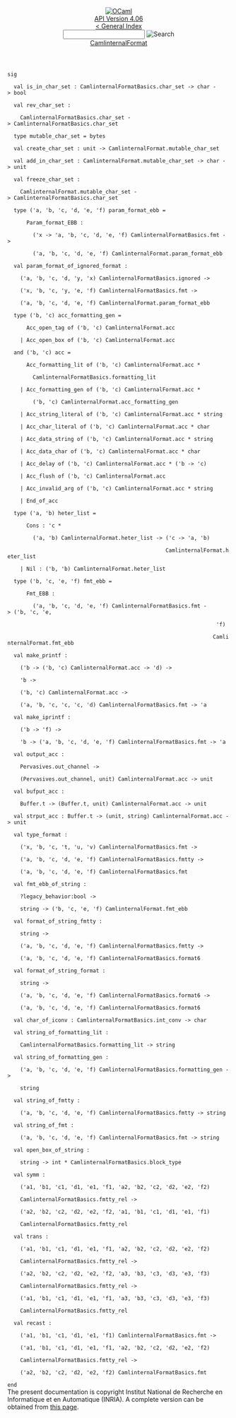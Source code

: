 <!-- ((! set title API !)) ((! set documentation !)) ((! set api !)) ((! set nobreadcrumb !)) -->
<div class="api"><header><nav class="toc brand"><a class="brand" href="https://ocaml.org/"><img src="colour-logo-gray.svg" class="svg" alt="OCaml"></a></nav><nav class="toc"><div class="toc_version"><a href="/docs" id="version-select">API Version 4.06</a></div><a href="index.html">&lt; General Index</a><div class="api_search"><input type="text" name="apisearch" id="api_search" oninput="mySearch(false);" onkeypress="this.oninput();" onclick="this.oninput();" onpaste="this.oninput();">
<img src="search_icon.svg" alt="Search" class="svg" onclick="mySearch(false)"></div>
<div id="search_results"></div><div class="toc_title"><a href="CamlinternalFormat.html">CamlinternalFormat</a></div><ul></ul></nav></header>
<code class="code"><span class="keyword">sig</span><br>
&nbsp;&nbsp;<span class="keyword">val</span>&nbsp;is_in_char_set&nbsp;:&nbsp;<span class="constructor">CamlinternalFormatBasics</span>.char_set&nbsp;<span class="keywordsign">-&gt;</span>&nbsp;char&nbsp;<span class="keywordsign">-&gt;</span>&nbsp;bool<br>
&nbsp;&nbsp;<span class="keyword">val</span>&nbsp;rev_char_set&nbsp;:<br>
&nbsp;&nbsp;&nbsp;&nbsp;<span class="constructor">CamlinternalFormatBasics</span>.char_set&nbsp;<span class="keywordsign">-&gt;</span>&nbsp;<span class="constructor">CamlinternalFormatBasics</span>.char_set<br>
&nbsp;&nbsp;<span class="keyword">type</span>&nbsp;mutable_char_set&nbsp;=&nbsp;bytes<br>
&nbsp;&nbsp;<span class="keyword">val</span>&nbsp;create_char_set&nbsp;:&nbsp;unit&nbsp;<span class="keywordsign">-&gt;</span>&nbsp;<span class="constructor">CamlinternalFormat</span>.mutable_char_set<br>
&nbsp;&nbsp;<span class="keyword">val</span>&nbsp;add_in_char_set&nbsp;:&nbsp;<span class="constructor">CamlinternalFormat</span>.mutable_char_set&nbsp;<span class="keywordsign">-&gt;</span>&nbsp;char&nbsp;<span class="keywordsign">-&gt;</span>&nbsp;unit<br>
&nbsp;&nbsp;<span class="keyword">val</span>&nbsp;freeze_char_set&nbsp;:<br>
&nbsp;&nbsp;&nbsp;&nbsp;<span class="constructor">CamlinternalFormat</span>.mutable_char_set&nbsp;<span class="keywordsign">-&gt;</span>&nbsp;<span class="constructor">CamlinternalFormatBasics</span>.char_set<br>
&nbsp;&nbsp;<span class="keyword">type</span>&nbsp;(<span class="keywordsign">'</span>a,&nbsp;<span class="keywordsign">'</span>b,&nbsp;<span class="keywordsign">'</span>c,&nbsp;<span class="keywordsign">'</span>d,&nbsp;<span class="keywordsign">'</span>e,&nbsp;<span class="keywordsign">'</span>f)&nbsp;param_format_ebb&nbsp;=<br>
&nbsp;&nbsp;&nbsp;&nbsp;&nbsp;&nbsp;<span class="constructor">Param_format_EBB</span>&nbsp;:<br>
&nbsp;&nbsp;&nbsp;&nbsp;&nbsp;&nbsp;&nbsp;&nbsp;(<span class="keywordsign">'</span>x&nbsp;<span class="keywordsign">-&gt;</span>&nbsp;<span class="keywordsign">'</span>a,&nbsp;<span class="keywordsign">'</span>b,&nbsp;<span class="keywordsign">'</span>c,&nbsp;<span class="keywordsign">'</span>d,&nbsp;<span class="keywordsign">'</span>e,&nbsp;<span class="keywordsign">'</span>f)&nbsp;<span class="constructor">CamlinternalFormatBasics</span>.fmt&nbsp;<span class="keywordsign">-&gt;</span>&nbsp;<br>
&nbsp;&nbsp;&nbsp;&nbsp;&nbsp;&nbsp;&nbsp;&nbsp;(<span class="keywordsign">'</span>a,&nbsp;<span class="keywordsign">'</span>b,&nbsp;<span class="keywordsign">'</span>c,&nbsp;<span class="keywordsign">'</span>d,&nbsp;<span class="keywordsign">'</span>e,&nbsp;<span class="keywordsign">'</span>f)&nbsp;<span class="constructor">CamlinternalFormat</span>.param_format_ebb<br>
&nbsp;&nbsp;<span class="keyword">val</span>&nbsp;param_format_of_ignored_format&nbsp;:<br>
&nbsp;&nbsp;&nbsp;&nbsp;(<span class="keywordsign">'</span>a,&nbsp;<span class="keywordsign">'</span>b,&nbsp;<span class="keywordsign">'</span>c,&nbsp;<span class="keywordsign">'</span>d,&nbsp;<span class="keywordsign">'</span>y,&nbsp;<span class="keywordsign">'</span>x)&nbsp;<span class="constructor">CamlinternalFormatBasics</span>.ignored&nbsp;<span class="keywordsign">-&gt;</span><br>
&nbsp;&nbsp;&nbsp;&nbsp;(<span class="keywordsign">'</span>x,&nbsp;<span class="keywordsign">'</span>b,&nbsp;<span class="keywordsign">'</span>c,&nbsp;<span class="keywordsign">'</span>y,&nbsp;<span class="keywordsign">'</span>e,&nbsp;<span class="keywordsign">'</span>f)&nbsp;<span class="constructor">CamlinternalFormatBasics</span>.fmt&nbsp;<span class="keywordsign">-&gt;</span><br>
&nbsp;&nbsp;&nbsp;&nbsp;(<span class="keywordsign">'</span>a,&nbsp;<span class="keywordsign">'</span>b,&nbsp;<span class="keywordsign">'</span>c,&nbsp;<span class="keywordsign">'</span>d,&nbsp;<span class="keywordsign">'</span>e,&nbsp;<span class="keywordsign">'</span>f)&nbsp;<span class="constructor">CamlinternalFormat</span>.param_format_ebb<br>
&nbsp;&nbsp;<span class="keyword">type</span>&nbsp;(<span class="keywordsign">'</span>b,&nbsp;<span class="keywordsign">'</span>c)&nbsp;acc_formatting_gen&nbsp;=<br>
&nbsp;&nbsp;&nbsp;&nbsp;&nbsp;&nbsp;<span class="constructor">Acc_open_tag</span>&nbsp;<span class="keyword">of</span>&nbsp;(<span class="keywordsign">'</span>b,&nbsp;<span class="keywordsign">'</span>c)&nbsp;<span class="constructor">CamlinternalFormat</span>.acc<br>
&nbsp;&nbsp;&nbsp;&nbsp;<span class="keywordsign">|</span>&nbsp;<span class="constructor">Acc_open_box</span>&nbsp;<span class="keyword">of</span>&nbsp;(<span class="keywordsign">'</span>b,&nbsp;<span class="keywordsign">'</span>c)&nbsp;<span class="constructor">CamlinternalFormat</span>.acc<br>
&nbsp;&nbsp;<span class="keyword">and</span>&nbsp;(<span class="keywordsign">'</span>b,&nbsp;<span class="keywordsign">'</span>c)&nbsp;acc&nbsp;=<br>
&nbsp;&nbsp;&nbsp;&nbsp;&nbsp;&nbsp;<span class="constructor">Acc_formatting_lit</span>&nbsp;<span class="keyword">of</span>&nbsp;(<span class="keywordsign">'</span>b,&nbsp;<span class="keywordsign">'</span>c)&nbsp;<span class="constructor">CamlinternalFormat</span>.acc&nbsp;*<br>
&nbsp;&nbsp;&nbsp;&nbsp;&nbsp;&nbsp;&nbsp;&nbsp;<span class="constructor">CamlinternalFormatBasics</span>.formatting_lit<br>
&nbsp;&nbsp;&nbsp;&nbsp;<span class="keywordsign">|</span>&nbsp;<span class="constructor">Acc_formatting_gen</span>&nbsp;<span class="keyword">of</span>&nbsp;(<span class="keywordsign">'</span>b,&nbsp;<span class="keywordsign">'</span>c)&nbsp;<span class="constructor">CamlinternalFormat</span>.acc&nbsp;*<br>
&nbsp;&nbsp;&nbsp;&nbsp;&nbsp;&nbsp;&nbsp;&nbsp;(<span class="keywordsign">'</span>b,&nbsp;<span class="keywordsign">'</span>c)&nbsp;<span class="constructor">CamlinternalFormat</span>.acc_formatting_gen<br>
&nbsp;&nbsp;&nbsp;&nbsp;<span class="keywordsign">|</span>&nbsp;<span class="constructor">Acc_string_literal</span>&nbsp;<span class="keyword">of</span>&nbsp;(<span class="keywordsign">'</span>b,&nbsp;<span class="keywordsign">'</span>c)&nbsp;<span class="constructor">CamlinternalFormat</span>.acc&nbsp;*&nbsp;string<br>
&nbsp;&nbsp;&nbsp;&nbsp;<span class="keywordsign">|</span>&nbsp;<span class="constructor">Acc_char_literal</span>&nbsp;<span class="keyword">of</span>&nbsp;(<span class="keywordsign">'</span>b,&nbsp;<span class="keywordsign">'</span>c)&nbsp;<span class="constructor">CamlinternalFormat</span>.acc&nbsp;*&nbsp;char<br>
&nbsp;&nbsp;&nbsp;&nbsp;<span class="keywordsign">|</span>&nbsp;<span class="constructor">Acc_data_string</span>&nbsp;<span class="keyword">of</span>&nbsp;(<span class="keywordsign">'</span>b,&nbsp;<span class="keywordsign">'</span>c)&nbsp;<span class="constructor">CamlinternalFormat</span>.acc&nbsp;*&nbsp;string<br>
&nbsp;&nbsp;&nbsp;&nbsp;<span class="keywordsign">|</span>&nbsp;<span class="constructor">Acc_data_char</span>&nbsp;<span class="keyword">of</span>&nbsp;(<span class="keywordsign">'</span>b,&nbsp;<span class="keywordsign">'</span>c)&nbsp;<span class="constructor">CamlinternalFormat</span>.acc&nbsp;*&nbsp;char<br>
&nbsp;&nbsp;&nbsp;&nbsp;<span class="keywordsign">|</span>&nbsp;<span class="constructor">Acc_delay</span>&nbsp;<span class="keyword">of</span>&nbsp;(<span class="keywordsign">'</span>b,&nbsp;<span class="keywordsign">'</span>c)&nbsp;<span class="constructor">CamlinternalFormat</span>.acc&nbsp;*&nbsp;(<span class="keywordsign">'</span>b&nbsp;<span class="keywordsign">-&gt;</span>&nbsp;<span class="keywordsign">'</span>c)<br>
&nbsp;&nbsp;&nbsp;&nbsp;<span class="keywordsign">|</span>&nbsp;<span class="constructor">Acc_flush</span>&nbsp;<span class="keyword">of</span>&nbsp;(<span class="keywordsign">'</span>b,&nbsp;<span class="keywordsign">'</span>c)&nbsp;<span class="constructor">CamlinternalFormat</span>.acc<br>
&nbsp;&nbsp;&nbsp;&nbsp;<span class="keywordsign">|</span>&nbsp;<span class="constructor">Acc_invalid_arg</span>&nbsp;<span class="keyword">of</span>&nbsp;(<span class="keywordsign">'</span>b,&nbsp;<span class="keywordsign">'</span>c)&nbsp;<span class="constructor">CamlinternalFormat</span>.acc&nbsp;*&nbsp;string<br>
&nbsp;&nbsp;&nbsp;&nbsp;<span class="keywordsign">|</span>&nbsp;<span class="constructor">End_of_acc</span><br>
&nbsp;&nbsp;<span class="keyword">type</span>&nbsp;(<span class="keywordsign">'</span>a,&nbsp;<span class="keywordsign">'</span>b)&nbsp;heter_list&nbsp;=<br>
&nbsp;&nbsp;&nbsp;&nbsp;&nbsp;&nbsp;<span class="constructor">Cons</span>&nbsp;:&nbsp;<span class="keywordsign">'</span>c&nbsp;*<br>
&nbsp;&nbsp;&nbsp;&nbsp;&nbsp;&nbsp;&nbsp;&nbsp;(<span class="keywordsign">'</span>a,&nbsp;<span class="keywordsign">'</span>b)&nbsp;<span class="constructor">CamlinternalFormat</span>.heter_list&nbsp;<span class="keywordsign">-&gt;</span>&nbsp;(<span class="keywordsign">'</span>c&nbsp;<span class="keywordsign">-&gt;</span>&nbsp;<span class="keywordsign">'</span>a,&nbsp;<span class="keywordsign">'</span>b)<br>
&nbsp;&nbsp;&nbsp;&nbsp;&nbsp;&nbsp;&nbsp;&nbsp;&nbsp;&nbsp;&nbsp;&nbsp;&nbsp;&nbsp;&nbsp;&nbsp;&nbsp;&nbsp;&nbsp;&nbsp;&nbsp;&nbsp;&nbsp;&nbsp;&nbsp;&nbsp;&nbsp;&nbsp;&nbsp;&nbsp;&nbsp;&nbsp;&nbsp;&nbsp;&nbsp;&nbsp;&nbsp;&nbsp;&nbsp;&nbsp;&nbsp;&nbsp;&nbsp;&nbsp;&nbsp;&nbsp;&nbsp;&nbsp;&nbsp;&nbsp;<span class="constructor">CamlinternalFormat</span>.heter_list<br>
&nbsp;&nbsp;&nbsp;&nbsp;<span class="keywordsign">|</span>&nbsp;<span class="constructor">Nil</span>&nbsp;:&nbsp;(<span class="keywordsign">'</span>b,&nbsp;<span class="keywordsign">'</span>b)&nbsp;<span class="constructor">CamlinternalFormat</span>.heter_list<br>
&nbsp;&nbsp;<span class="keyword">type</span>&nbsp;(<span class="keywordsign">'</span>b,&nbsp;<span class="keywordsign">'</span>c,&nbsp;<span class="keywordsign">'</span>e,&nbsp;<span class="keywordsign">'</span>f)&nbsp;fmt_ebb&nbsp;=<br>
&nbsp;&nbsp;&nbsp;&nbsp;&nbsp;&nbsp;<span class="constructor">Fmt_EBB</span>&nbsp;:<br>
&nbsp;&nbsp;&nbsp;&nbsp;&nbsp;&nbsp;&nbsp;&nbsp;(<span class="keywordsign">'</span>a,&nbsp;<span class="keywordsign">'</span>b,&nbsp;<span class="keywordsign">'</span>c,&nbsp;<span class="keywordsign">'</span>d,&nbsp;<span class="keywordsign">'</span>e,&nbsp;<span class="keywordsign">'</span>f)&nbsp;<span class="constructor">CamlinternalFormatBasics</span>.fmt&nbsp;<span class="keywordsign">-&gt;</span>&nbsp;(<span class="keywordsign">'</span>b,&nbsp;<span class="keywordsign">'</span>c,&nbsp;<span class="keywordsign">'</span>e,<br>
&nbsp;&nbsp;&nbsp;&nbsp;&nbsp;&nbsp;&nbsp;&nbsp;&nbsp;&nbsp;&nbsp;&nbsp;&nbsp;&nbsp;&nbsp;&nbsp;&nbsp;&nbsp;&nbsp;&nbsp;&nbsp;&nbsp;&nbsp;&nbsp;&nbsp;&nbsp;&nbsp;&nbsp;&nbsp;&nbsp;&nbsp;&nbsp;&nbsp;&nbsp;&nbsp;&nbsp;&nbsp;&nbsp;&nbsp;&nbsp;&nbsp;&nbsp;&nbsp;&nbsp;&nbsp;&nbsp;&nbsp;&nbsp;&nbsp;&nbsp;&nbsp;&nbsp;&nbsp;&nbsp;&nbsp;&nbsp;&nbsp;&nbsp;&nbsp;&nbsp;&nbsp;&nbsp;&nbsp;&nbsp;&nbsp;&nbsp;<span class="keywordsign">'</span>f)<br>
&nbsp;&nbsp;&nbsp;&nbsp;&nbsp;&nbsp;&nbsp;&nbsp;&nbsp;&nbsp;&nbsp;&nbsp;&nbsp;&nbsp;&nbsp;&nbsp;&nbsp;&nbsp;&nbsp;&nbsp;&nbsp;&nbsp;&nbsp;&nbsp;&nbsp;&nbsp;&nbsp;&nbsp;&nbsp;&nbsp;&nbsp;&nbsp;&nbsp;&nbsp;&nbsp;&nbsp;&nbsp;&nbsp;&nbsp;&nbsp;&nbsp;&nbsp;&nbsp;&nbsp;&nbsp;&nbsp;&nbsp;&nbsp;&nbsp;&nbsp;&nbsp;&nbsp;&nbsp;&nbsp;&nbsp;&nbsp;&nbsp;&nbsp;&nbsp;&nbsp;&nbsp;&nbsp;&nbsp;&nbsp;&nbsp;<span class="constructor">CamlinternalFormat</span>.fmt_ebb<br>
&nbsp;&nbsp;<span class="keyword">val</span>&nbsp;make_printf&nbsp;:<br>
&nbsp;&nbsp;&nbsp;&nbsp;(<span class="keywordsign">'</span>b&nbsp;<span class="keywordsign">-&gt;</span>&nbsp;(<span class="keywordsign">'</span>b,&nbsp;<span class="keywordsign">'</span>c)&nbsp;<span class="constructor">CamlinternalFormat</span>.acc&nbsp;<span class="keywordsign">-&gt;</span>&nbsp;<span class="keywordsign">'</span>d)&nbsp;<span class="keywordsign">-&gt;</span><br>
&nbsp;&nbsp;&nbsp;&nbsp;<span class="keywordsign">'</span>b&nbsp;<span class="keywordsign">-&gt;</span><br>
&nbsp;&nbsp;&nbsp;&nbsp;(<span class="keywordsign">'</span>b,&nbsp;<span class="keywordsign">'</span>c)&nbsp;<span class="constructor">CamlinternalFormat</span>.acc&nbsp;<span class="keywordsign">-&gt;</span><br>
&nbsp;&nbsp;&nbsp;&nbsp;(<span class="keywordsign">'</span>a,&nbsp;<span class="keywordsign">'</span>b,&nbsp;<span class="keywordsign">'</span>c,&nbsp;<span class="keywordsign">'</span>c,&nbsp;<span class="keywordsign">'</span>c,&nbsp;<span class="keywordsign">'</span>d)&nbsp;<span class="constructor">CamlinternalFormatBasics</span>.fmt&nbsp;<span class="keywordsign">-&gt;</span>&nbsp;<span class="keywordsign">'</span>a<br>
&nbsp;&nbsp;<span class="keyword">val</span>&nbsp;make_iprintf&nbsp;:<br>
&nbsp;&nbsp;&nbsp;&nbsp;(<span class="keywordsign">'</span>b&nbsp;<span class="keywordsign">-&gt;</span>&nbsp;<span class="keywordsign">'</span>f)&nbsp;<span class="keywordsign">-&gt;</span><br>
&nbsp;&nbsp;&nbsp;&nbsp;<span class="keywordsign">'</span>b&nbsp;<span class="keywordsign">-&gt;</span>&nbsp;(<span class="keywordsign">'</span>a,&nbsp;<span class="keywordsign">'</span>b,&nbsp;<span class="keywordsign">'</span>c,&nbsp;<span class="keywordsign">'</span>d,&nbsp;<span class="keywordsign">'</span>e,&nbsp;<span class="keywordsign">'</span>f)&nbsp;<span class="constructor">CamlinternalFormatBasics</span>.fmt&nbsp;<span class="keywordsign">-&gt;</span>&nbsp;<span class="keywordsign">'</span>a<br>
&nbsp;&nbsp;<span class="keyword">val</span>&nbsp;output_acc&nbsp;:<br>
&nbsp;&nbsp;&nbsp;&nbsp;<span class="constructor">Pervasives</span>.out_channel&nbsp;<span class="keywordsign">-&gt;</span><br>
&nbsp;&nbsp;&nbsp;&nbsp;(<span class="constructor">Pervasives</span>.out_channel,&nbsp;unit)&nbsp;<span class="constructor">CamlinternalFormat</span>.acc&nbsp;<span class="keywordsign">-&gt;</span>&nbsp;unit<br>
&nbsp;&nbsp;<span class="keyword">val</span>&nbsp;bufput_acc&nbsp;:<br>
&nbsp;&nbsp;&nbsp;&nbsp;<span class="constructor">Buffer</span>.t&nbsp;<span class="keywordsign">-&gt;</span>&nbsp;(<span class="constructor">Buffer</span>.t,&nbsp;unit)&nbsp;<span class="constructor">CamlinternalFormat</span>.acc&nbsp;<span class="keywordsign">-&gt;</span>&nbsp;unit<br>
&nbsp;&nbsp;<span class="keyword">val</span>&nbsp;strput_acc&nbsp;:&nbsp;<span class="constructor">Buffer</span>.t&nbsp;<span class="keywordsign">-&gt;</span>&nbsp;(unit,&nbsp;string)&nbsp;<span class="constructor">CamlinternalFormat</span>.acc&nbsp;<span class="keywordsign">-&gt;</span>&nbsp;unit<br>
&nbsp;&nbsp;<span class="keyword">val</span>&nbsp;type_format&nbsp;:<br>
&nbsp;&nbsp;&nbsp;&nbsp;(<span class="keywordsign">'</span>x,&nbsp;<span class="keywordsign">'</span>b,&nbsp;<span class="keywordsign">'</span>c,&nbsp;<span class="keywordsign">'</span>t,&nbsp;<span class="keywordsign">'</span>u,&nbsp;<span class="keywordsign">'</span>v)&nbsp;<span class="constructor">CamlinternalFormatBasics</span>.fmt&nbsp;<span class="keywordsign">-&gt;</span><br>
&nbsp;&nbsp;&nbsp;&nbsp;(<span class="keywordsign">'</span>a,&nbsp;<span class="keywordsign">'</span>b,&nbsp;<span class="keywordsign">'</span>c,&nbsp;<span class="keywordsign">'</span>d,&nbsp;<span class="keywordsign">'</span>e,&nbsp;<span class="keywordsign">'</span>f)&nbsp;<span class="constructor">CamlinternalFormatBasics</span>.fmtty&nbsp;<span class="keywordsign">-&gt;</span><br>
&nbsp;&nbsp;&nbsp;&nbsp;(<span class="keywordsign">'</span>a,&nbsp;<span class="keywordsign">'</span>b,&nbsp;<span class="keywordsign">'</span>c,&nbsp;<span class="keywordsign">'</span>d,&nbsp;<span class="keywordsign">'</span>e,&nbsp;<span class="keywordsign">'</span>f)&nbsp;<span class="constructor">CamlinternalFormatBasics</span>.fmt<br>
&nbsp;&nbsp;<span class="keyword">val</span>&nbsp;fmt_ebb_of_string&nbsp;:<br>
&nbsp;&nbsp;&nbsp;&nbsp;?legacy_behavior:bool&nbsp;<span class="keywordsign">-&gt;</span><br>
&nbsp;&nbsp;&nbsp;&nbsp;string&nbsp;<span class="keywordsign">-&gt;</span>&nbsp;(<span class="keywordsign">'</span>b,&nbsp;<span class="keywordsign">'</span>c,&nbsp;<span class="keywordsign">'</span>e,&nbsp;<span class="keywordsign">'</span>f)&nbsp;<span class="constructor">CamlinternalFormat</span>.fmt_ebb<br>
&nbsp;&nbsp;<span class="keyword">val</span>&nbsp;format_of_string_fmtty&nbsp;:<br>
&nbsp;&nbsp;&nbsp;&nbsp;string&nbsp;<span class="keywordsign">-&gt;</span><br>
&nbsp;&nbsp;&nbsp;&nbsp;(<span class="keywordsign">'</span>a,&nbsp;<span class="keywordsign">'</span>b,&nbsp;<span class="keywordsign">'</span>c,&nbsp;<span class="keywordsign">'</span>d,&nbsp;<span class="keywordsign">'</span>e,&nbsp;<span class="keywordsign">'</span>f)&nbsp;<span class="constructor">CamlinternalFormatBasics</span>.fmtty&nbsp;<span class="keywordsign">-&gt;</span><br>
&nbsp;&nbsp;&nbsp;&nbsp;(<span class="keywordsign">'</span>a,&nbsp;<span class="keywordsign">'</span>b,&nbsp;<span class="keywordsign">'</span>c,&nbsp;<span class="keywordsign">'</span>d,&nbsp;<span class="keywordsign">'</span>e,&nbsp;<span class="keywordsign">'</span>f)&nbsp;<span class="constructor">CamlinternalFormatBasics</span>.format6<br>
&nbsp;&nbsp;<span class="keyword">val</span>&nbsp;format_of_string_format&nbsp;:<br>
&nbsp;&nbsp;&nbsp;&nbsp;string&nbsp;<span class="keywordsign">-&gt;</span><br>
&nbsp;&nbsp;&nbsp;&nbsp;(<span class="keywordsign">'</span>a,&nbsp;<span class="keywordsign">'</span>b,&nbsp;<span class="keywordsign">'</span>c,&nbsp;<span class="keywordsign">'</span>d,&nbsp;<span class="keywordsign">'</span>e,&nbsp;<span class="keywordsign">'</span>f)&nbsp;<span class="constructor">CamlinternalFormatBasics</span>.format6&nbsp;<span class="keywordsign">-&gt;</span><br>
&nbsp;&nbsp;&nbsp;&nbsp;(<span class="keywordsign">'</span>a,&nbsp;<span class="keywordsign">'</span>b,&nbsp;<span class="keywordsign">'</span>c,&nbsp;<span class="keywordsign">'</span>d,&nbsp;<span class="keywordsign">'</span>e,&nbsp;<span class="keywordsign">'</span>f)&nbsp;<span class="constructor">CamlinternalFormatBasics</span>.format6<br>
&nbsp;&nbsp;<span class="keyword">val</span>&nbsp;char_of_iconv&nbsp;:&nbsp;<span class="constructor">CamlinternalFormatBasics</span>.int_conv&nbsp;<span class="keywordsign">-&gt;</span>&nbsp;char<br>
&nbsp;&nbsp;<span class="keyword">val</span>&nbsp;string_of_formatting_lit&nbsp;:<br>
&nbsp;&nbsp;&nbsp;&nbsp;<span class="constructor">CamlinternalFormatBasics</span>.formatting_lit&nbsp;<span class="keywordsign">-&gt;</span>&nbsp;string<br>
&nbsp;&nbsp;<span class="keyword">val</span>&nbsp;string_of_formatting_gen&nbsp;:<br>
&nbsp;&nbsp;&nbsp;&nbsp;(<span class="keywordsign">'</span>a,&nbsp;<span class="keywordsign">'</span>b,&nbsp;<span class="keywordsign">'</span>c,&nbsp;<span class="keywordsign">'</span>d,&nbsp;<span class="keywordsign">'</span>e,&nbsp;<span class="keywordsign">'</span>f)&nbsp;<span class="constructor">CamlinternalFormatBasics</span>.formatting_gen&nbsp;<span class="keywordsign">-&gt;</span><br>
&nbsp;&nbsp;&nbsp;&nbsp;string<br>
&nbsp;&nbsp;<span class="keyword">val</span>&nbsp;string_of_fmtty&nbsp;:<br>
&nbsp;&nbsp;&nbsp;&nbsp;(<span class="keywordsign">'</span>a,&nbsp;<span class="keywordsign">'</span>b,&nbsp;<span class="keywordsign">'</span>c,&nbsp;<span class="keywordsign">'</span>d,&nbsp;<span class="keywordsign">'</span>e,&nbsp;<span class="keywordsign">'</span>f)&nbsp;<span class="constructor">CamlinternalFormatBasics</span>.fmtty&nbsp;<span class="keywordsign">-&gt;</span>&nbsp;string<br>
&nbsp;&nbsp;<span class="keyword">val</span>&nbsp;string_of_fmt&nbsp;:<br>
&nbsp;&nbsp;&nbsp;&nbsp;(<span class="keywordsign">'</span>a,&nbsp;<span class="keywordsign">'</span>b,&nbsp;<span class="keywordsign">'</span>c,&nbsp;<span class="keywordsign">'</span>d,&nbsp;<span class="keywordsign">'</span>e,&nbsp;<span class="keywordsign">'</span>f)&nbsp;<span class="constructor">CamlinternalFormatBasics</span>.fmt&nbsp;<span class="keywordsign">-&gt;</span>&nbsp;string<br>
&nbsp;&nbsp;<span class="keyword">val</span>&nbsp;open_box_of_string&nbsp;:<br>
&nbsp;&nbsp;&nbsp;&nbsp;string&nbsp;<span class="keywordsign">-&gt;</span>&nbsp;int&nbsp;*&nbsp;<span class="constructor">CamlinternalFormatBasics</span>.block_type<br>
&nbsp;&nbsp;<span class="keyword">val</span>&nbsp;symm&nbsp;:<br>
&nbsp;&nbsp;&nbsp;&nbsp;(<span class="keywordsign">'</span>a1,&nbsp;<span class="keywordsign">'</span>b1,&nbsp;<span class="keywordsign">'</span>c1,&nbsp;<span class="keywordsign">'</span>d1,&nbsp;<span class="keywordsign">'</span>e1,&nbsp;<span class="keywordsign">'</span>f1,&nbsp;<span class="keywordsign">'</span>a2,&nbsp;<span class="keywordsign">'</span>b2,&nbsp;<span class="keywordsign">'</span>c2,&nbsp;<span class="keywordsign">'</span>d2,&nbsp;<span class="keywordsign">'</span>e2,&nbsp;<span class="keywordsign">'</span>f2)<br>
&nbsp;&nbsp;&nbsp;&nbsp;<span class="constructor">CamlinternalFormatBasics</span>.fmtty_rel&nbsp;<span class="keywordsign">-&gt;</span><br>
&nbsp;&nbsp;&nbsp;&nbsp;(<span class="keywordsign">'</span>a2,&nbsp;<span class="keywordsign">'</span>b2,&nbsp;<span class="keywordsign">'</span>c2,&nbsp;<span class="keywordsign">'</span>d2,&nbsp;<span class="keywordsign">'</span>e2,&nbsp;<span class="keywordsign">'</span>f2,&nbsp;<span class="keywordsign">'</span>a1,&nbsp;<span class="keywordsign">'</span>b1,&nbsp;<span class="keywordsign">'</span>c1,&nbsp;<span class="keywordsign">'</span>d1,&nbsp;<span class="keywordsign">'</span>e1,&nbsp;<span class="keywordsign">'</span>f1)<br>
&nbsp;&nbsp;&nbsp;&nbsp;<span class="constructor">CamlinternalFormatBasics</span>.fmtty_rel<br>
&nbsp;&nbsp;<span class="keyword">val</span>&nbsp;trans&nbsp;:<br>
&nbsp;&nbsp;&nbsp;&nbsp;(<span class="keywordsign">'</span>a1,&nbsp;<span class="keywordsign">'</span>b1,&nbsp;<span class="keywordsign">'</span>c1,&nbsp;<span class="keywordsign">'</span>d1,&nbsp;<span class="keywordsign">'</span>e1,&nbsp;<span class="keywordsign">'</span>f1,&nbsp;<span class="keywordsign">'</span>a2,&nbsp;<span class="keywordsign">'</span>b2,&nbsp;<span class="keywordsign">'</span>c2,&nbsp;<span class="keywordsign">'</span>d2,&nbsp;<span class="keywordsign">'</span>e2,&nbsp;<span class="keywordsign">'</span>f2)<br>
&nbsp;&nbsp;&nbsp;&nbsp;<span class="constructor">CamlinternalFormatBasics</span>.fmtty_rel&nbsp;<span class="keywordsign">-&gt;</span><br>
&nbsp;&nbsp;&nbsp;&nbsp;(<span class="keywordsign">'</span>a2,&nbsp;<span class="keywordsign">'</span>b2,&nbsp;<span class="keywordsign">'</span>c2,&nbsp;<span class="keywordsign">'</span>d2,&nbsp;<span class="keywordsign">'</span>e2,&nbsp;<span class="keywordsign">'</span>f2,&nbsp;<span class="keywordsign">'</span>a3,&nbsp;<span class="keywordsign">'</span>b3,&nbsp;<span class="keywordsign">'</span>c3,&nbsp;<span class="keywordsign">'</span>d3,&nbsp;<span class="keywordsign">'</span>e3,&nbsp;<span class="keywordsign">'</span>f3)<br>
&nbsp;&nbsp;&nbsp;&nbsp;<span class="constructor">CamlinternalFormatBasics</span>.fmtty_rel&nbsp;<span class="keywordsign">-&gt;</span><br>
&nbsp;&nbsp;&nbsp;&nbsp;(<span class="keywordsign">'</span>a1,&nbsp;<span class="keywordsign">'</span>b1,&nbsp;<span class="keywordsign">'</span>c1,&nbsp;<span class="keywordsign">'</span>d1,&nbsp;<span class="keywordsign">'</span>e1,&nbsp;<span class="keywordsign">'</span>f1,&nbsp;<span class="keywordsign">'</span>a3,&nbsp;<span class="keywordsign">'</span>b3,&nbsp;<span class="keywordsign">'</span>c3,&nbsp;<span class="keywordsign">'</span>d3,&nbsp;<span class="keywordsign">'</span>e3,&nbsp;<span class="keywordsign">'</span>f3)<br>
&nbsp;&nbsp;&nbsp;&nbsp;<span class="constructor">CamlinternalFormatBasics</span>.fmtty_rel<br>
&nbsp;&nbsp;<span class="keyword">val</span>&nbsp;recast&nbsp;:<br>
&nbsp;&nbsp;&nbsp;&nbsp;(<span class="keywordsign">'</span>a1,&nbsp;<span class="keywordsign">'</span>b1,&nbsp;<span class="keywordsign">'</span>c1,&nbsp;<span class="keywordsign">'</span>d1,&nbsp;<span class="keywordsign">'</span>e1,&nbsp;<span class="keywordsign">'</span>f1)&nbsp;<span class="constructor">CamlinternalFormatBasics</span>.fmt&nbsp;<span class="keywordsign">-&gt;</span><br>
&nbsp;&nbsp;&nbsp;&nbsp;(<span class="keywordsign">'</span>a1,&nbsp;<span class="keywordsign">'</span>b1,&nbsp;<span class="keywordsign">'</span>c1,&nbsp;<span class="keywordsign">'</span>d1,&nbsp;<span class="keywordsign">'</span>e1,&nbsp;<span class="keywordsign">'</span>f1,&nbsp;<span class="keywordsign">'</span>a2,&nbsp;<span class="keywordsign">'</span>b2,&nbsp;<span class="keywordsign">'</span>c2,&nbsp;<span class="keywordsign">'</span>d2,&nbsp;<span class="keywordsign">'</span>e2,&nbsp;<span class="keywordsign">'</span>f2)<br>
&nbsp;&nbsp;&nbsp;&nbsp;<span class="constructor">CamlinternalFormatBasics</span>.fmtty_rel&nbsp;<span class="keywordsign">-&gt;</span><br>
&nbsp;&nbsp;&nbsp;&nbsp;(<span class="keywordsign">'</span>a2,&nbsp;<span class="keywordsign">'</span>b2,&nbsp;<span class="keywordsign">'</span>c2,&nbsp;<span class="keywordsign">'</span>d2,&nbsp;<span class="keywordsign">'</span>e2,&nbsp;<span class="keywordsign">'</span>f2)&nbsp;<span class="constructor">CamlinternalFormatBasics</span>.fmt<br>
<span class="keyword">end</span></code><div class="copyright">The present documentation is copyright Institut National de Recherche en Informatique et en Automatique (INRIA). A complete version can be obtained from <a href="http://caml.inria.fr/pub/docs/manual-ocaml/">this page</a>.</div></div>